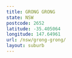 ```yaml
---
title: GRONG GRONG
state: NSW
postcode: 2652
latitude: -35.405064
longitude: 147.64961
url: /nsw/grong-grong/
layout: suburb
---
```

